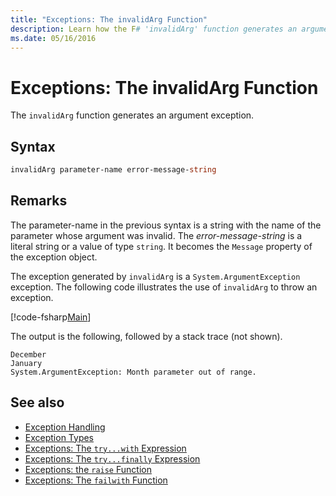 ```yaml
---
title: "Exceptions: The invalidArg Function"
description: Learn how the F# 'invalidArg' function generates an argument exception.
ms.date: 05/16/2016
---
```

# Exceptions: The invalidArg Function

The `invalidArg` function generates an argument exception.

## Syntax

```fsharp
invalidArg parameter-name error-message-string
```

## Remarks

The parameter-name in the previous syntax is a string with the name of the parameter whose argument was invalid. The *error-message-string* is a literal string or a value of type `string`. It becomes the `Message` property of the exception object.

The exception generated by `invalidArg` is a `System.ArgumentException` exception. The following code illustrates the use of `invalidArg` to throw an exception.

[!code-fsharp[Main](../../../../samples/snippets/fsharp/lang-ref-2/snippet6101.fs)]

The output is the following, followed by a stack trace (not shown).

```
December
January
System.ArgumentException: Month parameter out of range.
```

## See also

- [Exception Handling](index.md)
- [Exception Types](exception-types.md)
- [Exceptions: The `try...with` Expression](the-try-with-expression.md)
- [Exceptions: The `try...finally` Expression](the-try-finally-expression.md)
- [Exceptions: the `raise` Function](the-raise-function.md)
- [Exceptions: The `failwith` Function](the-failwith-function.md)